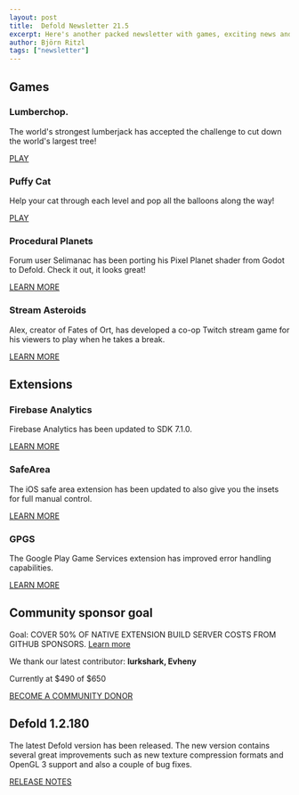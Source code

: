 ```yaml
---
layout: post
title:  Defold Newsletter 21.5
excerpt: Here's another packed newsletter with games, exciting news and the latest release notes.
author: Björn Ritzl
tags: ["newsletter"]
---
```


## Games

### Lumberchop.
The world's strongest lumberjack has accepted the challenge to cut down the world's largest tree!

[PLAY](https://play.google.com/store/apps/details?id=com.onemandev.lumberchop)

### Puffy Cat
Help your cat through each level and pop all the balloons along the way!

[PLAY](https://poki.com/en/g/puffy-cat)

### Procedural Planets
Forum user Selimanac has been porting his Pixel Planet shader from Godot to Defold. Check it out, it looks great!

[LEARN MORE](https://twitter.com/selimanac/status/1367118057819303942)

### Stream Asteroids
Alex, creator of Fates of Ort, has developed a co-op Twitch stream game for his viewers to play when he takes a break.

[LEARN MORE](https://forum.defold.com/t/stream-asteroids-twitch-game/67554)


## Extensions

### Firebase Analytics
Firebase Analytics has been updated to SDK 7.1.0.

[LEARN MORE](https://github.com/defold/extension-firebase-analytics/releases/tag/1.5.0)

### SafeArea
The iOS safe area extension has been updated to also give you the insets for full manual control.

[LEARN MORE](https://github.com/defold/extension-safearea/releases/tag/1.1.0)

### GPGS
The Google Play Game Services extension has improved error handling capabilities.

[LEARN MORE](https://github.com/defold/extension-gpgs/releases/tag/2.3.0)


## Community sponsor goal
Goal: COVER 50% OF NATIVE EXTENSION BUILD SERVER COSTS FROM GITHUB SPONSORS. [Learn more](https://github.com/sponsors/defold)

We thank our latest contributor: **lurkshark, Evheny**

Currently at $490 of $650

[BECOME A COMMUNITY DONOR](https://github.com/sponsors/defold)


## Defold 1.2.180
The latest Defold version has been released. The new version contains several great improvements such as new texture compression formats and OpenGL 3 support and also a couple of bug fixes.

[RELEASE NOTES](https://forum.defold.com/t/defold-1-2-180-has-been-released/67743)
